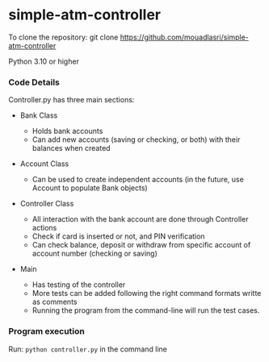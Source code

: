 # simple-atm-controller

To clone the repository: git clone https://github.com/mouadlasri/simple-atm-controller

Python 3.10 or higher

### Code Details

Controller.py has three main sections:

- Bank Class

  - Holds bank accounts
  - Can add new accounts (saving or checking, or both) with their balances when created

- Account Class

  - Can be used to create independent accounts (in the future, use Account to populate Bank objects)

- Controller Class

  - All interaction with the bank account are done through Controller actions
  - Check if card is inserted or not, and PIN verification
  - Can check balance, deposit or withdraw from specific account of account number (checking or saving)

- Main

  - Has testing of the controller
  - More tests can be added following the right command formats writte as comments
  - Running the program from the command-line will run the test cases.

### Program execution

Run: `python controller.py` in the command line
